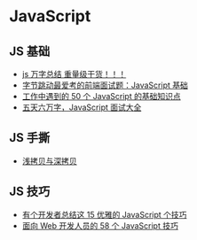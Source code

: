 # JavaScript

## JS 基础

-   [js 万字总结 重量级干货！！！](https://juejin.cn/post/6844904136161361933)
-   [字节跳动最爱考的前端面试题：JavaScript 基础](https://juejin.cn/post/6934500357091360781)
-   [工作中遇到的 50 个 JavaScript 的基础知识点](https://juejin.cn/post/7020940475133591566)
-   [五天六万字，JavaScript 面试大全](https://juejin.cn/post/6982808443488829476)

## JS 手撕

-   [浅拷贝与深拷贝](https://juejin.cn/post/6844904197595332622)

## JS 技巧

-   [有个开发者总结这 15 优雅的 JavaScript 个技巧](https://juejin.cn/post/7017968328694038536)
-   [面向 Web 开发人员的 58 个 JavaScript 技巧](https://juejin.cn/post/7088527867037876255)

<script setup lang='ts'>
</script>
